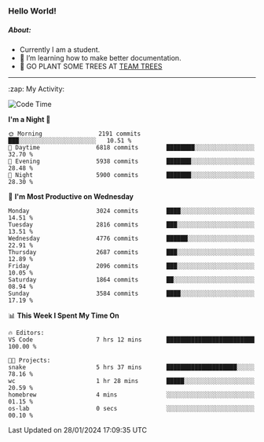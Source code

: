 ### Hello World!

##### About:
- Currently I am a student.
- 🌱 I’m learning how to make better documentation.
- 🌱 GO PLANT SOME TREES AT [TEAM TREES](https://teamtrees.org/)

---
  <summary>:zap: My Activity:</summary>
  
<!--START_SECTION:waka-->
![Code Time](http://img.shields.io/badge/Code%20Time-1%2C275%20hrs%2040%20mins-blue)

**I'm a Night 🦉** 

```text
🌞 Morning                2191 commits        ███░░░░░░░░░░░░░░░░░░░░░░   10.51 % 
🌆 Daytime                6818 commits        ████████░░░░░░░░░░░░░░░░░   32.70 % 
🌃 Evening                5938 commits        ███████░░░░░░░░░░░░░░░░░░   28.48 % 
🌙 Night                  5900 commits        ███████░░░░░░░░░░░░░░░░░░   28.30 % 
```
📅 **I'm Most Productive on Wednesday** 

```text
Monday                   3024 commits        ████░░░░░░░░░░░░░░░░░░░░░   14.51 % 
Tuesday                  2816 commits        ███░░░░░░░░░░░░░░░░░░░░░░   13.51 % 
Wednesday                4776 commits        ██████░░░░░░░░░░░░░░░░░░░   22.91 % 
Thursday                 2687 commits        ███░░░░░░░░░░░░░░░░░░░░░░   12.89 % 
Friday                   2096 commits        ███░░░░░░░░░░░░░░░░░░░░░░   10.05 % 
Saturday                 1864 commits        ██░░░░░░░░░░░░░░░░░░░░░░░   08.94 % 
Sunday                   3584 commits        ████░░░░░░░░░░░░░░░░░░░░░   17.19 % 
```


📊 **This Week I Spent My Time On** 

```text
🔥 Editors: 
VS Code                  7 hrs 12 mins       █████████████████████████   100.00 % 

🐱‍💻 Projects: 
snake                    5 hrs 37 mins       ████████████████████░░░░░   78.16 % 
wc                       1 hr 28 mins        █████░░░░░░░░░░░░░░░░░░░░   20.59 % 
homebrew                 4 mins              ░░░░░░░░░░░░░░░░░░░░░░░░░   01.15 % 
os-lab                   0 secs              ░░░░░░░░░░░░░░░░░░░░░░░░░   00.10 % 
```


 Last Updated on 28/01/2024 17:09:35 UTC
<!--END_SECTION:waka-->
